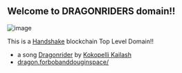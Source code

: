 ## Welcome to DRAGONRIDERS domain!!

![image](https://user-images.githubusercontent.com/37987346/90325737-4fa65c80-df4d-11ea-9e2f-a226a1f1128f.png) 

This is a [Handshake](https://handshake.org/) blockchain Top Level Domain!!

- a song [Dragonrider](https://youtu.be/VPQYUz-okp0) by [Kokopelli Kailash](http://kailash-kokopelli.com/)
- [dragon.forbobanddouginspace/](http://dragon.forbobanddouginspace/)

